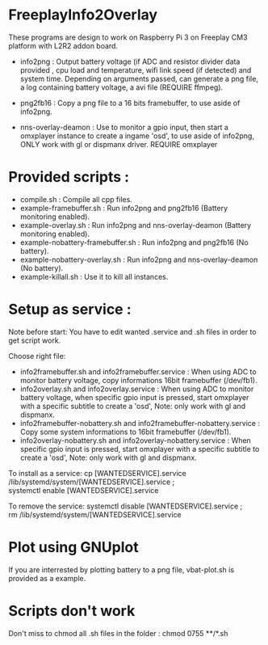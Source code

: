 # FreeplayInfo2Overlay

These programs are design to work on Raspberry Pi 3 on Freeplay CM3 platform with L2R2 addon board.

- info2png : Output battery voltage (if ADC and resistor divider data provided , cpu load and temperature, wifi link speed (if detected) and system time. Depending on arguments passed, can generate a png file, a log containing battery voltage, a avi file (REQUIRE ffmpeg).

- png2fb16 : Copy a png file to a 16 bits framebuffer, to use aside of info2png.

- nns-overlay-deamon : Use to monitor a gpio input, then start a omxplayer instance to create a ingame 'osd', to use aside of info2png, ONLY work with gl or dispmanx driver. REQUIRE omxplayer


# Provided scripts :
- compile.sh : Compile all cpp files.
- example-framebuffer.sh : Run info2png and png2fb16 (Battery monitoring enabled).
- example-overlay.sh : Run info2png and nns-overlay-deamon (Battery monitoring enabled).
- example-nobattery-framebuffer.sh : Run info2png and png2fb16 (No battery).
- example-nobattery-overlay.sh : Run info2png and nns-overlay-deamon (No battery).
- example-killall.sh : Use it to kill all instances.

# Setup as service :
Note before start: You have to edit wanted .service and .sh files in order to get script work.

Choose right file: 
 - info2framebuffer.sh and info2framebuffer.service : When using ADC to monitor battery voltage, copy informations 16bit framebuffer (/dev/fb1).
 - info2overlay.sh and info2overlay.service : When using ADC to monitor battery voltage, when specific gpio input is pressed, start omxplayer with a specific subtitle to create a 'osd', Note: only work with gl and dispmanx.
 - info2framebuffer-nobattery.sh and info2framebuffer-nobattery.service : Copy some system informations to 16bit framebuffer (/dev/fb1).
 - info2overlay-nobattery.sh and info2overlay-nobattery.service : When specific gpio input is pressed, start omxplayer with a specific subtitle to create a 'osd', Note: only work with gl and dispmanx.

To install as a service:
cp [WANTEDSERVICE].service /lib/systemd/system/[WANTEDSERVICE].service ; \
systemctl enable [WANTEDSERVICE].service

To remove the service:
systemctl disable [WANTEDSERVICE].service ; \
rm /lib/systemd/system/[WANTEDSERVICE].service


# Plot using GNUplot
If you are interrested by plotting battery to a png file, vbat-plot.sh is provided as a example.


# Scripts don't work
Don't miss to chmod all .sh files in the folder : chmod 0755 **/*.sh


